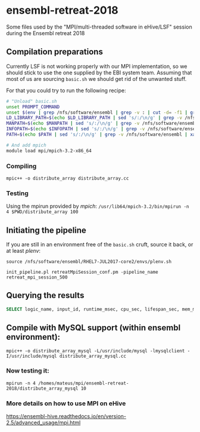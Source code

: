 # ensembl-retreat-2018
Some files used by the "MPI/multi-threaded software in eHive/LSF" session during the Ensembl retreat 2018

## Compilation preparations
Currently LSF is not working properly with our MPI implementation, so we should stick to use the one supplied by the EBI system team.
Assuming that most of us are sourcing `basic.sh` we should get rid of the unwanted stuff.

For that you could try to run the following recipe:

```bash
# "Unload" basic.sh
unset PROMPT_COMMAND
unset $(env | grep /nfs/software/ensembl | grep -v : | cut -d= -f1 | grep -v '^_$')
LD_LIBRARY_PATH=$(echo $LD_LIBRARY_PATH | sed 's/:/\n/g' | grep -v /nfs/software/ensembl | xargs echo | sed 's/ /:/g')
MANPATH=$(echo $MANPATH | sed 's/:/\n/g' | grep -v /nfs/software/ensembl | xargs echo | sed 's/ /:/g')
INFOPATH=$(echo $INFOPATH | sed 's/:/\n/g' | grep -v /nfs/software/ensembl | xargs echo | sed 's/ /:/g')
PATH=$(echo $PATH | sed 's/:/\n/g' | grep -v /nfs/software/ensembl | xargs echo | sed 's/ /:/g')

# And add mpich
module load mpi/mpich-3.2-x86_64
```

### Compiling
`mpic++ -o distribute_array distribute_array.cc`

### Testing
Using the mpirun provided by _mpich_:
`/usr/lib64/mpich-3.2/bin/mpirun -n 4 $PWD/distribute_array 100`

## Initiating the pipeline

If you are still in an environment free of the `basic.sh` cruft, source it back, or at least _plenv_:

```
source /nfs/software/ensembl/RHEL7-JUL2017-core2/envs/plenv.sh
```

`init_pipeline.pl retreatMpiSession_conf.pm -pipeline_name retreat_mpi_session_500`

## Querying the results
```SQL
SELECT logic_name, input_id, runtime_msec, cpu_sec, lifespan_sec, mem_megs FROM job JOIN analysis_base USING (analysis_id) JOIN role USING (role_id) JOIN worker_resource_usage USING (worker_id) WHERE logic_name like "run_cmd%" AND job.status = "DONE" ORDER BY (lifespan_sec);
```

## Compile with MySQL support (within ensembl environment):
```
mpic++ -o distribute_array_mysql -L/usr/include/mysql -lmysqlclient -I/usr/include/mysql distribute_array_mysql.cc
```

### Now testing it:
`mpirun -n 4 /homes/mateus/mpi/ensembl-retreat-2018/distribute_array_mysql 10`

### More details on how to use MPI on eHive
https://ensembl-hive.readthedocs.io/en/version-2.5/advanced_usage/mpi.html
